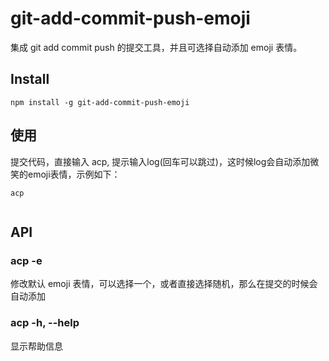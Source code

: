 # git-add-commit-push-emoji
集成 git add commit push 的提交工具，并且可选择自动添加 emoji 表情。

## Install

```
npm install -g git-add-commit-push-emoji
```

## 使用

提交代码，直接输入 acp, 提示输入log(回车可以跳过)，这时候log会自动添加微笑的emoji表情，示例如下：

```
acp
```

![]()

## API
### acp -e
修改默认 emoji 表情，可以选择一个，或者直接选择随机，那么在提交的时候会自动添加

### acp -h, --help   
显示帮助信息
